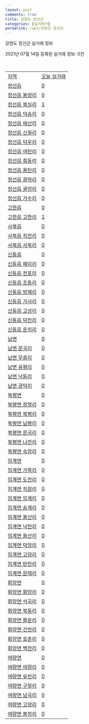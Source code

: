 ```yaml
---
layout: post
comments: true
title: 강원도 정선군
categories: [실거래가]
permalink: /apt/강원도 정선군
---
```


강원도 정선군 실거래 정보

2021년 07월 14일 등록된 실거래 정보: 0건

<script type="text/javascript">
  google.charts.load('current', {'packages':['corechart']});
  google.charts.setOnLoadCallback(drawChart);

  function drawChart() {
    var data = google.visualization.arrayToDataTable([['거래일', '매매', '전월세', '전매'], ['20-07', 14, 6, 0], ['20-08', 15, 6, 1], ['20-09', 20, 5, 1], ['20-10', 12, 8, 1], ['20-11', 19, 9, 16], ['20-12', 14, 8, 0], ['21-01', 17, 18, 0], ['21-02', 25, 8, 0], ['21-03', 18, 13, 1], ['21-04', 22, 10, 3], ['21-05', 20, 6, 0], ['21-06', 19, 9, 0], ['21-07', 5, 5, 1]]);

    var options = {
      title: '최근 1년간 유형별 거래량 추이',
      legend: { position: 'bottom' }
    };

    var chart = new google.visualization.LineChart(document.getElementById('columnchart_material'));
    chart.draw(data, (options));
  }
</script>

<div id="columnchart_material" style="width: 95%; margin-left: -35px"></div>
<br>
<table class="sortable">
  <tr>
    <td><a href="#">지역</a></td>
    <td><a href="#">오늘 실거래</a></td>
  </tr>

  
  <tr class="item">
    <td><a href="강원도 정선군 정선읍">정선읍</a></td>
    <td><a href="강원도 정선군 정선읍">0</a></td>
  </tr>
    

  <tr class="item">
    <td><a href="강원도 정선군 정선읍 봉양리">정선읍 봉양리</a></td>
    <td><a href="강원도 정선군 정선읍 봉양리">0</a></td>
  </tr>
    

  <tr class="item">
    <td><a href="강원도 정선군 정선읍 북실리">정선읍 북실리</a></td>
    <td><a href="강원도 정선군 정선읍 북실리">1</a></td>
  </tr>
    

  <tr class="item">
    <td><a href="강원도 정선군 정선읍 덕송리">정선읍 덕송리</a></td>
    <td><a href="강원도 정선군 정선읍 덕송리">0</a></td>
  </tr>
    

  <tr class="item">
    <td><a href="강원도 정선군 정선읍 애산리">정선읍 애산리</a></td>
    <td><a href="강원도 정선군 정선읍 애산리">0</a></td>
  </tr>
    

  <tr class="item">
    <td><a href="강원도 정선군 정선읍 신월리">정선읍 신월리</a></td>
    <td><a href="강원도 정선군 정선읍 신월리">0</a></td>
  </tr>
    

  <tr class="item">
    <td><a href="강원도 정선군 정선읍 덕우리">정선읍 덕우리</a></td>
    <td><a href="강원도 정선군 정선읍 덕우리">0</a></td>
  </tr>
    

  <tr class="item">
    <td><a href="강원도 정선군 정선읍 여탄리">정선읍 여탄리</a></td>
    <td><a href="강원도 정선군 정선읍 여탄리">0</a></td>
  </tr>
    

  <tr class="item">
    <td><a href="강원도 정선군 정선읍 회동리">정선읍 회동리</a></td>
    <td><a href="강원도 정선군 정선읍 회동리">0</a></td>
  </tr>
    

  <tr class="item">
    <td><a href="강원도 정선군 정선읍 용탄리">정선읍 용탄리</a></td>
    <td><a href="강원도 정선군 정선읍 용탄리">0</a></td>
  </tr>
    

  <tr class="item">
    <td><a href="강원도 정선군 정선읍 광하리">정선읍 광하리</a></td>
    <td><a href="강원도 정선군 정선읍 광하리">0</a></td>
  </tr>
    

  <tr class="item">
    <td><a href="강원도 정선군 정선읍 귤암리">정선읍 귤암리</a></td>
    <td><a href="강원도 정선군 정선읍 귤암리">0</a></td>
  </tr>
    

  <tr class="item">
    <td><a href="강원도 정선군 정선읍 가수리">정선읍 가수리</a></td>
    <td><a href="강원도 정선군 정선읍 가수리">0</a></td>
  </tr>
    

  <tr class="item">
    <td><a href="강원도 정선군 고한읍">고한읍</a></td>
    <td><a href="강원도 정선군 고한읍">0</a></td>
  </tr>
    

  <tr class="item">
    <td><a href="강원도 정선군 고한읍 고한리">고한읍 고한리</a></td>
    <td><a href="강원도 정선군 고한읍 고한리">1</a></td>
  </tr>
    

  <tr class="item">
    <td><a href="강원도 정선군 사북읍">사북읍</a></td>
    <td><a href="강원도 정선군 사북읍">0</a></td>
  </tr>
    

  <tr class="item">
    <td><a href="강원도 정선군 사북읍 직전리">사북읍 직전리</a></td>
    <td><a href="강원도 정선군 사북읍 직전리">0</a></td>
  </tr>
    

  <tr class="item">
    <td><a href="강원도 정선군 사북읍 사북리">사북읍 사북리</a></td>
    <td><a href="강원도 정선군 사북읍 사북리">0</a></td>
  </tr>
    

  <tr class="item">
    <td><a href="강원도 정선군 신동읍">신동읍</a></td>
    <td><a href="강원도 정선군 신동읍">0</a></td>
  </tr>
    

  <tr class="item">
    <td><a href="강원도 정선군 신동읍 예미리">신동읍 예미리</a></td>
    <td><a href="강원도 정선군 신동읍 예미리">0</a></td>
  </tr>
    

  <tr class="item">
    <td><a href="강원도 정선군 신동읍 천포리">신동읍 천포리</a></td>
    <td><a href="강원도 정선군 신동읍 천포리">0</a></td>
  </tr>
    

  <tr class="item">
    <td><a href="강원도 정선군 신동읍 조동리">신동읍 조동리</a></td>
    <td><a href="강원도 정선군 신동읍 조동리">0</a></td>
  </tr>
    

  <tr class="item">
    <td><a href="강원도 정선군 신동읍 방제리">신동읍 방제리</a></td>
    <td><a href="강원도 정선군 신동읍 방제리">0</a></td>
  </tr>
    

  <tr class="item">
    <td><a href="강원도 정선군 신동읍 가사리">신동읍 가사리</a></td>
    <td><a href="강원도 정선군 신동읍 가사리">0</a></td>
  </tr>
    

  <tr class="item">
    <td><a href="강원도 정선군 신동읍 고성리">신동읍 고성리</a></td>
    <td><a href="강원도 정선군 신동읍 고성리">0</a></td>
  </tr>
    

  <tr class="item">
    <td><a href="강원도 정선군 신동읍 덕천리">신동읍 덕천리</a></td>
    <td><a href="강원도 정선군 신동읍 덕천리">0</a></td>
  </tr>
    

  <tr class="item">
    <td><a href="강원도 정선군 신동읍 운치리">신동읍 운치리</a></td>
    <td><a href="강원도 정선군 신동읍 운치리">0</a></td>
  </tr>
    

  <tr class="item">
    <td><a href="강원도 정선군 남면">남면</a></td>
    <td><a href="강원도 정선군 남면">0</a></td>
  </tr>
    

  <tr class="item">
    <td><a href="강원도 정선군 남면 문곡리">남면 문곡리</a></td>
    <td><a href="강원도 정선군 남면 문곡리">0</a></td>
  </tr>
    

  <tr class="item">
    <td><a href="강원도 정선군 남면 무릉리">남면 무릉리</a></td>
    <td><a href="강원도 정선군 남면 무릉리">0</a></td>
  </tr>
    

  <tr class="item">
    <td><a href="강원도 정선군 남면 유평리">남면 유평리</a></td>
    <td><a href="강원도 정선군 남면 유평리">0</a></td>
  </tr>
    

  <tr class="item">
    <td><a href="강원도 정선군 남면 낙동리">남면 낙동리</a></td>
    <td><a href="강원도 정선군 남면 낙동리">0</a></td>
  </tr>
    

  <tr class="item">
    <td><a href="강원도 정선군 남면 광덕리">남면 광덕리</a></td>
    <td><a href="강원도 정선군 남면 광덕리">0</a></td>
  </tr>
    

  <tr class="item">
    <td><a href="강원도 정선군 북평면">북평면</a></td>
    <td><a href="강원도 정선군 북평면">0</a></td>
  </tr>
    

  <tr class="item">
    <td><a href="강원도 정선군 북평면 장열리">북평면 장열리</a></td>
    <td><a href="강원도 정선군 북평면 장열리">0</a></td>
  </tr>
    

  <tr class="item">
    <td><a href="강원도 정선군 북평면 북평리">북평면 북평리</a></td>
    <td><a href="강원도 정선군 북평면 북평리">0</a></td>
  </tr>
    

  <tr class="item">
    <td><a href="강원도 정선군 북평면 남평리">북평면 남평리</a></td>
    <td><a href="강원도 정선군 북평면 남평리">0</a></td>
  </tr>
    

  <tr class="item">
    <td><a href="강원도 정선군 북평면 문곡리">북평면 문곡리</a></td>
    <td><a href="강원도 정선군 북평면 문곡리">0</a></td>
  </tr>
    

  <tr class="item">
    <td><a href="강원도 정선군 북평면 나전리">북평면 나전리</a></td>
    <td><a href="강원도 정선군 북평면 나전리">0</a></td>
  </tr>
    

  <tr class="item">
    <td><a href="강원도 정선군 북평면 숙암리">북평면 숙암리</a></td>
    <td><a href="강원도 정선군 북평면 숙암리">0</a></td>
  </tr>
    

  <tr class="item">
    <td><a href="강원도 정선군 임계면">임계면</a></td>
    <td><a href="강원도 정선군 임계면">0</a></td>
  </tr>
    

  <tr class="item">
    <td><a href="강원도 정선군 임계면 가목리">임계면 가목리</a></td>
    <td><a href="강원도 정선군 임계면 가목리">0</a></td>
  </tr>
    

  <tr class="item">
    <td><a href="강원도 정선군 임계면 도전리">임계면 도전리</a></td>
    <td><a href="강원도 정선군 임계면 도전리">0</a></td>
  </tr>
    

  <tr class="item">
    <td><a href="강원도 정선군 임계면 직원리">임계면 직원리</a></td>
    <td><a href="강원도 정선군 임계면 직원리">0</a></td>
  </tr>
    

  <tr class="item">
    <td><a href="강원도 정선군 임계면 임계리">임계면 임계리</a></td>
    <td><a href="강원도 정선군 임계면 임계리">0</a></td>
  </tr>
    

  <tr class="item">
    <td><a href="강원도 정선군 임계면 송계리">임계면 송계리</a></td>
    <td><a href="강원도 정선군 임계면 송계리">0</a></td>
  </tr>
    

  <tr class="item">
    <td><a href="강원도 정선군 임계면 봉산리">임계면 봉산리</a></td>
    <td><a href="강원도 정선군 임계면 봉산리">0</a></td>
  </tr>
    

  <tr class="item">
    <td><a href="강원도 정선군 임계면 낙천리">임계면 낙천리</a></td>
    <td><a href="강원도 정선군 임계면 낙천리">0</a></td>
  </tr>
    

  <tr class="item">
    <td><a href="강원도 정선군 임계면 용산리">임계면 용산리</a></td>
    <td><a href="강원도 정선군 임계면 용산리">0</a></td>
  </tr>
    

  <tr class="item">
    <td><a href="강원도 정선군 임계면 덕암리">임계면 덕암리</a></td>
    <td><a href="강원도 정선군 임계면 덕암리">0</a></td>
  </tr>
    

  <tr class="item">
    <td><a href="강원도 정선군 임계면 고양리">임계면 고양리</a></td>
    <td><a href="강원도 정선군 임계면 고양리">0</a></td>
  </tr>
    

  <tr class="item">
    <td><a href="강원도 정선군 임계면 반천리">임계면 반천리</a></td>
    <td><a href="강원도 정선군 임계면 반천리">0</a></td>
  </tr>
    

  <tr class="item">
    <td><a href="강원도 정선군 임계면 문래리">임계면 문래리</a></td>
    <td><a href="강원도 정선군 임계면 문래리">0</a></td>
  </tr>
    

  <tr class="item">
    <td><a href="강원도 정선군 화암면">화암면</a></td>
    <td><a href="강원도 정선군 화암면">0</a></td>
  </tr>
    

  <tr class="item">
    <td><a href="강원도 정선군 화암면 화암리">화암면 화암리</a></td>
    <td><a href="강원도 정선군 화암면 화암리">0</a></td>
  </tr>
    

  <tr class="item">
    <td><a href="강원도 정선군 화암면 석곡리">화암면 석곡리</a></td>
    <td><a href="강원도 정선군 화암면 석곡리">0</a></td>
  </tr>
    

  <tr class="item">
    <td><a href="강원도 정선군 화암면 북동리">화암면 북동리</a></td>
    <td><a href="강원도 정선군 화암면 북동리">0</a></td>
  </tr>
    

  <tr class="item">
    <td><a href="강원도 정선군 화암면 몰운리">화암면 몰운리</a></td>
    <td><a href="강원도 정선군 화암면 몰운리">0</a></td>
  </tr>
    

  <tr class="item">
    <td><a href="강원도 정선군 화암면 건천리">화암면 건천리</a></td>
    <td><a href="강원도 정선군 화암면 건천리">0</a></td>
  </tr>
    

  <tr class="item">
    <td><a href="강원도 정선군 화암면 호촌리">화암면 호촌리</a></td>
    <td><a href="강원도 정선군 화암면 호촌리">0</a></td>
  </tr>
    

  <tr class="item">
    <td><a href="강원도 정선군 화암면 백전리">화암면 백전리</a></td>
    <td><a href="강원도 정선군 화암면 백전리">0</a></td>
  </tr>
    

  <tr class="item">
    <td><a href="강원도 정선군 여량면">여량면</a></td>
    <td><a href="강원도 정선군 여량면">0</a></td>
  </tr>
    

  <tr class="item">
    <td><a href="강원도 정선군 여량면 여량리">여량면 여량리</a></td>
    <td><a href="강원도 정선군 여량면 여량리">0</a></td>
  </tr>
    

  <tr class="item">
    <td><a href="강원도 정선군 여량면 유천리">여량면 유천리</a></td>
    <td><a href="강원도 정선군 여량면 유천리">0</a></td>
  </tr>
    

  <tr class="item">
    <td><a href="강원도 정선군 여량면 구절리">여량면 구절리</a></td>
    <td><a href="강원도 정선군 여량면 구절리">0</a></td>
  </tr>
    

  <tr class="item">
    <td><a href="강원도 정선군 여량면 남곡리">여량면 남곡리</a></td>
    <td><a href="강원도 정선군 여량면 남곡리">0</a></td>
  </tr>
    

  <tr class="item">
    <td><a href="강원도 정선군 여량면 고양리">여량면 고양리</a></td>
    <td><a href="강원도 정선군 여량면 고양리">0</a></td>
  </tr>
    

  <tr class="item">
    <td><a href="강원도 정선군 여량면 봉정리">여량면 봉정리</a></td>
    <td><a href="강원도 정선군 여량면 봉정리">0</a></td>
  </tr>
    


</table>


    